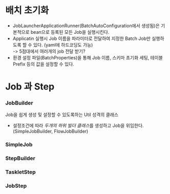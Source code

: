 # 배치 초기화

- JobLauncherApplicationRunner(BatchAutoConfiguration에서 생성됨)은 기본적으로 bean으로 등록된 모든 Job을 실행시킨다.
- Applicatin 실행시  Job 이름을 파라미터로 전달하여 지정한 Batch Job만 실행하도록 할 수 있다. (yaml에 하드코딩도 가능)
  <br>-> 5점대에서 여러개의 job 전달 받기?
- 환경 설정 파일(BatchProperties)을 통해 Job 이름, 스키마 초기화 세팅, 테이블 Prefix 등의 값을 설정할 수 있다.


# Job 과 Step

### JobBuilder

Job을 쉽게 생성 및 설정할 수 있도록하는 Util 성격의 클래스
- 설정조건에 따라 *두개의 하위 빌더 클래스*를 생성하고 Job을 위임한다. <br>
  (SimpleJobBuilder, FlowJobBuilder)

### SimpleJob

### StepBuilder

### TaskletStep

### JobStep